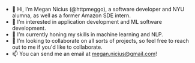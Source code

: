 - 👋 Hi, I’m Megan Nicius (@httpmeggo), a software developer and NYU alumna, as well as a former Amazon SDE intern.
- 👀 I’m interested in application development and ML software development.
- 🌱 I’m currently honing my skills in machine learning and NLP.
- 💞️ I’m looking to collaborate on all sorts of projects, so feel free to reach out to me if you'd like to collaborate.
- 📫 You can send me an email at megan.nicius@gmail.com!

<!---
httpmeggo/httpmeggo is a ✨ special ✨ repository because its `README.md` (this file) appears on your GitHub profile.
You can click the Preview link to take a look at your changes.
--->
